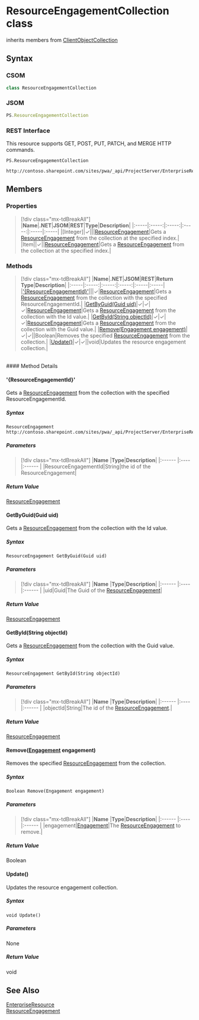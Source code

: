 [comment]: # (Name:ResourceEngagementCollection)
[comment]: # (Name:Microsoft.ProjectServer.ResourceEngagementCollection)
[comment]: # (Type:class)
[comment]: # (Status:Verified)

# <a name="name"></a>ResourceEngagementCollection class

inherits members from [ClientObjectCollection<ResourceEngagement>](https://msdn.microsoft.com/EN-US/library/ee539303)<br/>

<a name="description"></a>

## <a name="syntax"></a>Syntax

### CSOM

```cs
class ResourceEngagementCollection 
```
### JSOM

```javascript
PS.ResourceEngagementCollection
```
### REST Interface

This resource supports GET, POST, PUT, PATCH, and MERGE HTTP commands.

```
PS.ResourceEngagementCollection

http://contoso.sharepoint.com/sites/pwa/_api/ProjectServer/EnterpriseResources('{resourceid}')/Engagements
```

## <a name="members"></a>Members

### <a name="properties"></a>Properties
> [!div class="mx-tdBreakAll"]
|**Name**|**.NET**|**JSOM**|**REST**|**Type**|**Description**|
|:-----|:-----:|:-----:|:-----:|:-----|:-----|
|<a name="[Integer]"></a>[Integer]|&#x2713;|||[ResourceEngagement](ResourceEngagement.md)|Gets a [ResourceEngagement](ResourceEngagement.md) from the collection at the specified index.|
|<a name="Item"></a>Item||&#x2713;||[ResourceEngagement](ResourceEngagement.md)|Gets a [ResourceEngagement](ResourceEngagement.md) from the collection at the specified index.|

### <a name="methods"></a>Methods
> [!div class="mx-tdBreakAll"]
|**Name**|**.NET**|**JSOM**|**REST**|**Return Type**|**Description**|
|:-----|:-----:|:-----:|:-----:|:-----|:-----|
|[&#39;{ResourceEngagementId}&#39;](#&#39;{ResourceEngagementId}&#39;)|||&#x2713;|[ResourceEngagement](ResourceEngagement.md)|Gets a [ResourceEngagement](ResourceEngagement.md) from the collection with the specified ResourceEngagementId.|
|[GetByGuid(Guid uid)](#GetByGuid_Guid_uid_)|&#x2713;|&#x2713;|&#x2713;|[ResourceEngagement](ResourceEngagement.md)|Gets a [ResourceEngagement](ResourceEngagement.md) from the collection with the Id value.|
|[GetById(String objectId)](#GetById_String_objectId_)|&#x2713;|&#x2713;|&#x2713;|[ResourceEngagement](ResourceEngagement.md)|Gets a [ResourceEngagement](ResourceEngagement.md) from the collection with the Guid value.|
|[Remove(Engagement engagement)](#Remove_[Engagement]_Engagement.md__engagement_)|&#x2713;|&#x2713;||Boolean|Removes the specified [ResourceEngagement](ResourceEngagement.md) from the collection.|
|[Update()](#Update__)|&#x2713;|&#x2713;||void|Updates the resource engagement collection.|

<br/>
#### Method Details

#### <a name="&#39;{ResourceEngagementId}&#39;"></a>&#39;{ResourceEngagementId}&#39;
 
Gets a [ResourceEngagement](ResourceEngagement.md) from the collection with the specified ResourceEngagementId.

##### Syntax

```
ResourceEngagement http://contoso.sharepoint.com/sites/pwa/_api/ProjectServer/EnterpriseResources('{resourceid}')/Engagements('{ResourceEngagementId}')
```

##### Parameters
> [!div class="mx-tdBreakAll"]
|**Name** |**Type**|**Description**|
|:------ |:----|:------ |
|ResourceEngagementId|String|the id of the ResourceEngagement|

##### Return Value

[ResourceEngagement](ResourceEngagement.md)

#### <a name="GetByGuid_Guid_uid_"></a>GetByGuid(Guid uid)
 
Gets a [ResourceEngagement](ResourceEngagement.md) from the collection with the Id value.

##### Syntax

```
ResourceEngagement GetByGuid(Guid uid)
```

##### Parameters
> [!div class="mx-tdBreakAll"]
|**Name** |**Type**|**Description**|
|:------ |:----|:------ |
|uid|Guid|The Guid of the [ResourceEngagement](ResourceEngagement.md)|

##### Return Value

[ResourceEngagement](ResourceEngagement.md)

#### <a name="GetById_String_objectId_"></a>GetById(String objectId)
 
Gets a [ResourceEngagement](ResourceEngagement.md) from the collection with the Guid value.

##### Syntax

```
ResourceEngagement GetById(String objectId)
```

##### Parameters
> [!div class="mx-tdBreakAll"]
|**Name** |**Type**|**Description**|
|:------ |:----|:------ |
|objectId|String|The id of the [ResourceEngagement](ResourceEngagement.md).|

##### Return Value

[ResourceEngagement](ResourceEngagement.md)

#### <a name="Remove_[Engagement]_Engagement.md__engagement_"></a>Remove([Engagement](Engagement.md) engagement)
 
Removes the specified [ResourceEngagement](ResourceEngagement.md) from the collection.

##### Syntax

```
Boolean Remove(Engagement engagement)
```

##### Parameters
> [!div class="mx-tdBreakAll"]
|**Name** |**Type**|**Description**|
|:------ |:----|:------ |
|engagement|[Engagement](Engagement.md)|The [ResourceEngagement](ResourceEngagement.md) to remove.|

##### Return Value

Boolean

#### <a name="Update__"></a>Update()
 
Updates the resource engagement collection.

##### Syntax

```
void Update()
```

##### Parameters

None

##### Return Value

void

## <a name="seeAlso"></a>See Also

[EnterpriseResource](EnterpriseResource.md)<br/>
[ResourceEngagement](ResourceEngagement.md)<br/>
